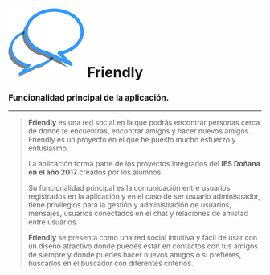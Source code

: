 ![Friendly](images/logo.png) **Friendly**
==================

### Funcionalidad principal de la aplicación.
---------------------------------------------

> **Friendly** es una red social en la que podrás encontrar personas cerca de
> donde te encuentras, encontrar amigos y hacer nuevos amigos.
> Friendly es un proyecto en el que he puesto mucho esfuerzo y entusiasmo.
>
> La aplicación forma parte de los proyectos integrados del **IES Doñana en el año 2017**
> creados por los alumnos.
>
> Su funcionalidad principal es la comunicación entre usuarios registrados en la aplicación
> y en el caso de ser usuario administrador, tiene privilegios para la gestión y
> administración de usuarios, mensajes, usuarios conectados en el chat y relaciones de
> amistad entre usuarios.
>
> **Friendly** se presenta como una red social intuitiva y fácil de usar con un diseño atractivo
> donde puedes estar en contactos con tus amigos de siempre y donde puedes hacer nuevos amigos
> o si prefieres, buscarlos en el buscador con diferentes criterios.
